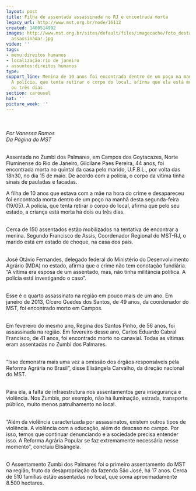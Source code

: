 ```yaml
---
layout: post
title: Filha de assentada assassinada no RJ é encontrada morta
legacy_url: http://www.mst.org.br/node/16112
created: 1400514992
images: http://www.mst.org.br/sites/default/files/imagecache/foto_destaque/mulher
  assassinada!.jpg
video: ''
tags:
- menu:direitos humanos
- localização:rio de janeiro
- assuntos:direitos humanos
type: 
support_line: Menina de 10 anos foi encontrada dentro de um poço na manhã desta segunda-feira  (19/05).
  A polícia, que tenta retirar o corpo do local, afirma que ela está morta há dois
  ou três dias.
section: carousel
hat: ''
picture_week: ''
---
```

<p><br><br><em>Por Vanessa Ramos<br>Da Página do MST<br><br></em></p><p>Assentada no Zumbi dos Palmares, em Campos dos Goytacazes, Norte Fluminense do Rio de Janeiro, Gilcilane Paes Pereira, 44 anos, foi encontrada morta no quintal da casa pelo marido, U.F.B.L., por volta das 18h30, no dia 15 de maio. De acordo com a polícia, o corpo da vítima tinha sinais de pauladas e facadas.</p><p>A filha de 10 anos que estava com a mãe na hora do crime e desapareceu foi encontrada morta dentro de um poço na manhã desta segunda-feira (19/05). A polícia, que tenta retirar o corpo do local, afirma que pelo seu estado, a criança está morta há dois ou três dias.&nbsp;</p><p><br>Cerca de 150 assentados estão mobilizados na tentativa de encontrar a menina. Segundo Francisco de Assis, Coordenador Regional do MST-RJ, o marido está em estado de choque, na casa dos pais.</p><p><br>José Otávio Fernandes, delegado federal do Ministério do Desenvolvimento Agrário (MDA) no estado, afirma que o crime não tem conotação fundiária. “A vítima era esposa de um assentado, mas, não tinha militância política. A polícia está investigando o caso”.</p><p><br>Esse é o quarto assassinato na região em pouco mais de um ano. Em janeiro de 2013, Cícero Guedes dos Santos, de 49 anos, da coordenador do MST, foi encontrado morto em Campos.&nbsp;</p><p><br>Em fevereiro do mesmo ano, Regina dos Santos Pinho, de 56 anos, foi assassinada na região. Em fevereiro desse ano, Carlos Eduardo Cabral Francisco, de 41 anos, foi encontrado morto no canavial. Todas as vítimas eram assentadas no Zumbi dos Palmares.</p><p><br>“Isso demonstra mais uma vez a omissão dos órgãos responsáveis pela Reforma Agrária no Brasil”, disse Elisângela Carvalho, da direção nacional do MST.&nbsp;</p><p><br>Para ela, a falta de infraestrutura nos assentamentos gera insegurança e violência. Nos Zumbis, por exemplo, não há iluminação, estrada, transporte público, muito menos patrulhamento no local.</p><p><br>“Além da violência caracterizada por assassinatos, existem outros tipos de violência. A violência com a educação, além do descaso no campo. Por isso, temos que continuar denunciando e a sociedade precisa entender isso. A Reforma Agrária Popular se faz extremamente necessária nesse momento”, concluiu Elisângela.</p><p><br>O Assentamento Zumbi dos Palmares foi o primeiro assentamento do MST na região, fruto da desapropriação da fazenda São José, há 17 anos. Cerca de 510 famílias estão assentadas no local, que soma aproximadamente 8.500 hectares.&nbsp;</p><p>&nbsp;</p><p>&nbsp;</p>
